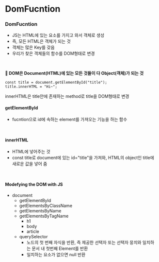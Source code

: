 # DomFucntion

### DomFucntion
+ JS는 HTML에 있는 요소를 가지고 와서 객체로 생성
+ 즉, 모든 HTML은 객체가 되는 것
+ 객체는 많은 Key를 갖음
+ 우리가 찾은 객체들의 함수를 DOM형태로 변경
<br/>

**📢 DOM은 Document(HTML)에 있는 모든 것들이 다 Object(객체)가 되는 것**
~~~
const title = document.getElementById("title");
title.innerHTML = "Hi~";
~~~
innerHTML은 title안에 존재하는 method로 title을 DOM형태로 변경
<br/>

#### getElementById
+ fucntion으로 id에 속하는 element를 가져오는 기능을 하는 함수
<br/>

#### innerHTML
+ HTML에 넣어주는 것
+ const title로 document에 있는 id="title"을 가져와, HTML의 object인 title에 새로운 값을 넣어 줌
<br/>

#### Modefying the DOM with JS
+ document
    + getElementById
    + getElementsByClassName
    + getElementsByName
    + getElementsByTagName
        + h1
        + body
        + article
    + querySelector
        + 노드의 첫 번째 자식을 반환, 즉 제공한 선택자 또는 선택자 뭉치와 일치하는 문서 내 첫번째 Element를 반환
        + 일치하는 요소가 없으면 null 반환
